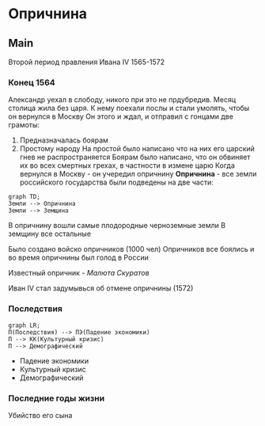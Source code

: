 # Опричнина
## Main
Второй период правления Ивана IV
1565-1572
### Конец 1564
Александр уехал в слободу, никого при это не прдубредив. Месяц столица жила без царя.
К нему поехали послы и стали умолять, чтобы он вернулся в Москву
Он этого и ждал, и отправил с гонцами две грамоты:
1. Предназначалась боярам
2. Простому народу
На простой было написано что на них его царский гнев не распространяется
Боярам было написано, что он обвиняет их во всех смертных грехах, в частности в измене царю 
Когда вернулся в Москву - он учередил опричнину
**Опричнина** - все земли российского государства были подведены на две части:
```mermaid
graph TD;
Земли --> Опричнина
Земли --> Земщина
```
В опричнину вошли самые плодородные черноземные земли
В земщину все остальные

Было создано войско опричников (1000 чел)
Опричников все боялись и во время опричнины был голод в России 

Известный опричник - *Малюта Скуратов*


Иван IV стал задумывься об отмене опричнины (1572)

### Последствия 
```mermaid
graph LR;
П(Последствия) --> ПЭ(Падение экономики)
П --> КК(Культурный кризис)
П --> Демографический
```
* Падение экономики
* Культурный кризис
* Демографический

### Последние годы жизни
Убийство его сына



